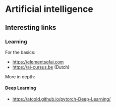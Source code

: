 # Artificial intelligence

## Interesting links
### Learning

For the basics:
- https://elementsofai.com
- https://ai-cursus.be (Dutch)

More in depth:
#### Deep Learning
- https://atcold.github.io/pytorch-Deep-Learning/
